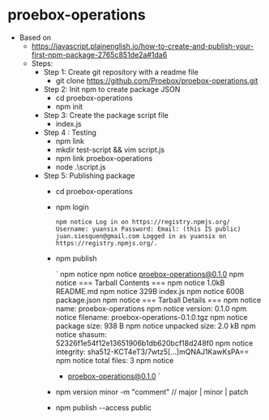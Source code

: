 # proebox-operations

* Based on
    - https://javascript.plainenglish.io/how-to-create-and-publish-your-first-npm-package-2765c851de2a#1da6
    - Steps:
        - Step 1: Create git repository with a readme file
            - git clone https://github.com/Proebox/proebox-operations.git
        - Step 2: Init npm to create package JSON
            - cd proebox-operations
            - npm init
        - Step 3: Create the package script file
            - index.js
        - Step 4 : Testing
            - npm link
            - mkdir test-script && vim script.js
            - npm link proebox-operations
            - node .\script.js
        - Step 5: Publishing package
            - cd proebox-operations
            - npm login

                ` npm notice Log in on https://registry.npmjs.org/
                Username: yuansix
                Password:
                Email: (this IS public) juan.siesquen@gmail.com
                Logged in as yuansix on https://registry.npmjs.org/.
                `
            - npm publish
            
                ` npm notice
                npm notice proebox-operations@0.1.0
                npm notice === Tarball Contents ===
                npm notice 1.0kB README.md
                npm notice 329B  index.js
                npm notice 600B  package.json
                npm notice === Tarball Details ===
                npm notice name:          proebox-operations
                npm notice version:       0.1.0
                npm notice filename:      proebox-operations-0.1.0.tgz
                npm notice package size:  938 B
                npm notice unpacked size: 2.0 kB
                npm notice shasum:        52326f1e54f12e13651906b1db620bcf18d248f0
                npm notice integrity:     sha512-KCT4eT3/7wtz5[...]mQNAJ1KawKsPA==
                npm notice total files:   3
                npm notice
                + proebox-operations@0.1.0
                `
            - npm version minor -m "comment"    // major | minor | patch
            - npm publish --access public